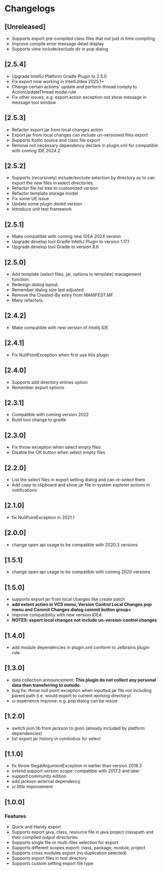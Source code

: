 <!-- Keep a Changelog guide -> https://keepachangelog.com -->
<!-- Will refresh plugin.xml change-notes section by gradle's building -->

# Changelogs

## [Unreleased]
- Supports export pre-compiled class files that not  just in time compiling 
- Improve compile error message detail display
- Supports view include/exclude dir in pop dialog

## [2.5.4]
- Upgrade IntelliJ Platform Gradle Plugin to 2.5.0
- Fix export now working in IntelliJIdea 2025.1+
- Change certain actions' update and perform thread comply to ActionUpdateThread modal rule
- Fix other issues, e.g. export action exception not show message in message tool window

## [2.5.3]
- Refactor export jar from local changes action
- Export jar from local changes can include un-versioned files export
- Supports Kotlin source and class file export
- Remove not necessary dependency declare in plugin.xml for compatible with coming IDE 2024.2

## [2.5.2]
- Supports (recursively) include/exclude selection by directory as to can export the new files in select directories. 
- Refactor file list tree to customized version
- Refactor template storage model
- Fix some UE issue
- Update some plugin devkit version
- Introduce unit test framework

## [2.5.1]
- Make compatible with coming new IDEA 2024 version
- Upgrade develop tool Gradle IntelliJ Plugin to version 1.17.1
- Upgrade develop tool Gradle to version 8.6

## [2.5.0]
- Add template (select files, jar, options to template) management function.
- Redesign dialog layout.
- Remember dialog size last adjusted. 
- Remove the Created-By entry from MANIFEST.MF.
- Many refactors.

## [2.4.2]
- Make compatible with new version of Intellij IDE

## [2.4.1]
- Fix NullPointException when first use this plugin

## [2.4.0]
- Supports add directory entries option 
- Remember export options

## [2.3.1]
- Compatible with coming version 2022
- Build tool change to gradle

## [2.3.0]
- Fix throw exception when select empty files  
- Disable the OK button when select empty files  

## [2.2.0]
- List the select files in export setting dialog and can re-select them  
- Add copy to clipboard and show jar file in system explorer actions in notifications  
    
## [2.1.0] 
- fix NullPointException in 2021.1  
    
## [2.0.0]
- change open api usage to be compatible with 2020.3 versions  
    
## [1.5.1]
- change open api usage to be compatible with coming 2020 versions  
    
## [1.5.0]
- supports export jar from local changes like create patch  
- **add extent action in VCS menu, Version Control Local Changes pop menu and Commit Changes dialog commit button group<**  
- improve compatibility with new version IDEA  
- **NOTES: export local changes not include un-version-control changes**  

## [1.4.0]
- add module dependencies in plugin.xml conform to Jetbrains plugin rule.  

## [1.3.0]
- data collection announcement: <b>This plugin do not collect any personal data then transferring to outside.</b>  
- bug fix: throw null point exception when inputted jar file not including parent path (i.e. would export to current working directory)  
- ui experience improve: e.g. pop dialog can be resize  

## [1.2.0]
- switch json lib from jackson to gson (already included by platform dependencies)  
- list export jar history in combobox for select  

## [1.1.0]
- fix throw IllegalArgumentException in earlier than version 2018.3  
- extend support version scope: compatible with 2017.3 and later  
- support community edition  
- add jackson external dependency  
- ui little improvement  

## [1.0.0]
### Features
- Quick and Handy export  
- Supports export java, class, resource file in java project classpath and their compiled output directories  
- Supports single file or multi-files selection for export  
- Supports different scopes export: class, package, module, project  
- Supports cross modules export (no duplication selected)  
- Supports export files in test directory  
- Supports custom setting export file type  
